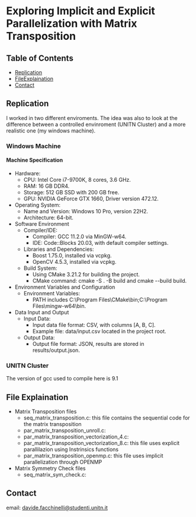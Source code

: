 # Exploring Implicit and Explicit Parallelization with Matrix Transposition

## Table of Contents

- [Replication](#replication)
- [FileExplaination](#fileexplaination)
- [Contact](#contact)

## Replication
I worked in two different enviroments. The idea was also to look at the difference between a controlled envinroment (UNITN Cluster) and a more realistic one (my windows machine).

### Windows Machine
#### Machine Specification
* Hardware:
    * CPU: Intel Core i7-9700K, 8 cores, 3.6 GHz.
    * RAM: 16 GB DDR4.
    * Storage: 512 GB SSD with 200 GB free.
    * GPU: NVIDIA GeForce GTX 1660, Driver version 472.12.
* Operating System:
    * Name and Version: Windows 10 Pro, version 22H2.
    * Architecture: 64-bit.
* Software Environment
    * Compiler/IDE:
        * Compiler: GCC 11.2.0 via MinGW-w64.
        * IDE: Code::Blocks 20.03, with default compiler settings.
    * Libraries and Dependencies:
        * Boost 1.75.0, installed via vcpkg.
        * OpenCV 4.5.3, installed via vcpkg.
    * Build System:
        * Using CMake 3.21.2 for building the project.
        * CMake command: cmake -S . -B build and cmake --build build.
* Environment Variables and Configuration
    * Environment Variables:
        * PATH includes C:\Program Files\CMake\bin;C:\Program Files\mingw-w64\bin.
* Data Input and Output
    * Input Data:
        * Input data file format: CSV, with columns [A, B, C].
        * Example file: data/input.csv located in the project root.
    * Output Data:
        * Output file format: JSON, results are stored in results/output.json.

### UNITN Cluster
The version of gcc used to compile here is 9.1

## File Explaination
* Matrix Transposition files
    * seq_matrix_transposition.c: this file contains the sequential code for the matrix transposition
    * par_matrix_transposition_unroll.c:
    * par_matrix_transposition_vectorization_4.c:
    * par_matrix_transposition_vectorization_8.c: this file uses explicit parallilazion using Instrinsics functions 
    * par_matrix_transposition_openmp.c: this file uses implicit parallelization through OPENMP
* Matrix Symmetry Check files
    * seq_matrix_sym_check.c: 

## Contact
email: davide.facchinelli@studenti.unitn.it